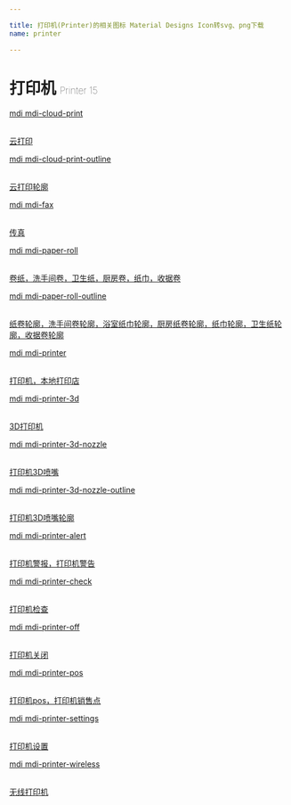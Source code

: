 ```yaml
---

title: 打印机(Printer)的相关图标 Material Designs Icon转svg、png下载
name: printer

---
```


# 打印机  <small style="font-size: 60%;font-weight: 100">Printer <span class="badge-secondary badge">15</span> </small>

<search tag="printer" :max="0"/>

<div class="icon-list row" id="search-show"><a href="/icon/cloud-print.html" class="icon-item col-6 col-sm-4 col-md-2"><div class="icon-item-inner"><i class="mdi mdi-cloud-print"></i><p><span>mdi mdi-cloud-print</span></p> <p><br> 云打印</p></div></a><a href="/icon/cloud-print-outline.html" class="icon-item col-6 col-sm-4 col-md-2"><div class="icon-item-inner"><i class="mdi mdi-cloud-print-outline"></i><p><span>mdi mdi-cloud-print-outline</span></p> <p><br> 云打印轮廓</p></div></a><a href="/icon/fax.html" class="icon-item col-6 col-sm-4 col-md-2"><div class="icon-item-inner"><i class="mdi mdi-fax"></i><p><span>mdi mdi-fax</span></p> <p><br> 传真</p></div></a><a href="/icon/paper-roll.html" class="icon-item col-6 col-sm-4 col-md-2"><div class="icon-item-inner"><i class="mdi mdi-paper-roll"></i><p><span>mdi mdi-paper-roll</span></p> <p><br> 卷纸，洗手间卷，卫生纸，厨房卷，纸巾，收据卷</p></div></a><a href="/icon/paper-roll-outline.html" class="icon-item col-6 col-sm-4 col-md-2"><div class="icon-item-inner"><i class="mdi mdi-paper-roll-outline"></i><p><span>mdi mdi-paper-roll-outline</span></p> <p><br> 纸卷轮廓，洗手间卷轮廓，浴室纸巾轮廓，厨房纸卷轮廓，纸巾轮廓，卫生纸轮廓，收据卷轮廓</p></div></a><a href="/icon/printer.html" class="icon-item col-6 col-sm-4 col-md-2"><div class="icon-item-inner"><i class="mdi mdi-printer"></i><p><span>mdi mdi-printer</span></p> <p><br> 打印机，本地打印店</p></div></a><a href="/icon/printer-3d.html" class="icon-item col-6 col-sm-4 col-md-2"><div class="icon-item-inner"><i class="mdi mdi-printer-3d"></i><p><span>mdi mdi-printer-3d</span></p> <p><br> 3D打印机</p></div></a><a href="/icon/printer-3d-nozzle.html" class="icon-item col-6 col-sm-4 col-md-2"><div class="icon-item-inner"><i class="mdi mdi-printer-3d-nozzle"></i><p><span>mdi mdi-printer-3d-nozzle</span></p> <p><br> 打印机3D喷嘴</p></div></a><a href="/icon/printer-3d-nozzle-outline.html" class="icon-item col-6 col-sm-4 col-md-2"><div class="icon-item-inner"><i class="mdi mdi-printer-3d-nozzle-outline"></i><p><span>mdi mdi-printer-3d-nozzle-outline</span></p> <p><br> 打印机3D喷嘴轮廓</p></div></a><a href="/icon/printer-alert.html" class="icon-item col-6 col-sm-4 col-md-2"><div class="icon-item-inner"><i class="mdi mdi-printer-alert"></i><p><span>mdi mdi-printer-alert</span></p> <p><br> 打印机警报，打印机警告</p></div></a><a href="/icon/printer-check.html" class="icon-item col-6 col-sm-4 col-md-2"><div class="icon-item-inner"><i class="mdi mdi-printer-check"></i><p><span>mdi mdi-printer-check</span></p> <p><br> 打印机检查</p></div></a><a href="/icon/printer-off.html" class="icon-item col-6 col-sm-4 col-md-2"><div class="icon-item-inner"><i class="mdi mdi-printer-off"></i><p><span>mdi mdi-printer-off</span></p> <p><br> 打印机关闭</p></div></a><a href="/icon/printer-pos.html" class="icon-item col-6 col-sm-4 col-md-2"><div class="icon-item-inner"><i class="mdi mdi-printer-pos"></i><p><span>mdi mdi-printer-pos</span></p> <p><br> 打印机pos，打印机销售点</p></div></a><a href="/icon/printer-settings.html" class="icon-item col-6 col-sm-4 col-md-2"><div class="icon-item-inner"><i class="mdi mdi-printer-settings"></i><p><span>mdi mdi-printer-settings</span></p> <p><br> 打印机设置</p></div></a><a href="/icon/printer-wireless.html" class="icon-item col-6 col-sm-4 col-md-2"><div class="icon-item-inner"><i class="mdi mdi-printer-wireless"></i><p><span>mdi mdi-printer-wireless</span></p> <p><br> 无线打印机</p></div></a></div>

